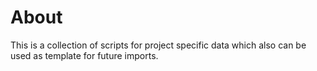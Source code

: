 # About

This is a collection of scripts for project specific data which also can be
used as template for future imports.
